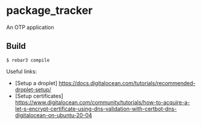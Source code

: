 package_tracker
=====

An OTP application

Build
-----

    $ rebar3 compile

Useful links:
- [Setup a droplet] https://docs.digitalocean.com/tutorials/recommended-droplet-setup/
- [Setup certificates] https://www.digitalocean.com/community/tutorials/how-to-acquire-a-let-s-encrypt-certificate-using-dns-validation-with-certbot-dns-digitalocean-on-ubuntu-20-04
